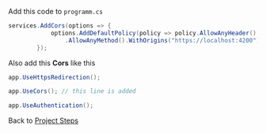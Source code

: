 Add this code to `programm.cs`
```c#
services.AddCors(options => {
            options.AddDefaultPolicy(policy => policy.AllowAnyHeader()
                .AllowAnyMethod().WithOrigins("https://localhost:4200"));
        });
```

Also add this **Cors** like this
```C#
app.UseHttpsRedirection();

app.UseCors(); // this line is added

app.UseAuthentication();
```

Back to [Project Steps](obsidian://open?vault=Advance%20Class&file=Programming%2F0%20-%20Project%20Steps)